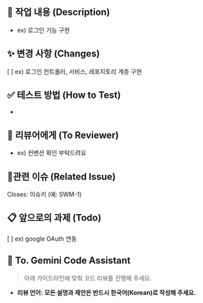 ## 📝 작업 내용 (Description)

- ex) 로그인 기능 구현

## ✨ 변경 사항 (Changes)

[ ] ex) 로그인 컨트롤러, 서비스, 레포지토리 계층 구현

## ✅ 테스트 방법 (How to Test)

-

## 💬 리뷰어에게 (To Reviewer)

- ex) 컨벤션 확인 부탁드려요

## 🚀관련 이슈 (Related Issue)

Closes: 이슈키 (예: SWM-1)

## 📋 앞으로의 과제 (Todo)

[ ] ex) google OAuth 연동

## 💎 **To. Gemini Code Assistant**

> 아래 가이드라인에 맞춰 코드 리뷰를 진행해 주세요.

* **리뷰 언어:** **모든 설명과 제안은 반드시 한국어(Korean)로 작성해 주세요.**